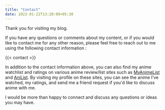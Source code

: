 ```yaml
---
title: "Contact"
date: 2023-01-22T13:20:09+05:30
---
```


Thank you for visiting my blog.

If you have any questions or comments about my content, or if you would like to contact me for any other reason, please feel free to reach out to me using the following contact information :

{{< contact >}}

In addition to the contact information above, you can also find my anime watchlist and ratings on various anime review/list sites such as [MyAnimeList](https://myanimelist.net/profile/Nabobery) and [AniList](https://anilist.co/user/Nabobery). By visiting my profile on these sites, you can see the anime I've watched, my ratings, and send me a friend request if you'd like to discuss anime with me.

I would be more than happy to connect and discuss any questions or ideas you may have.
